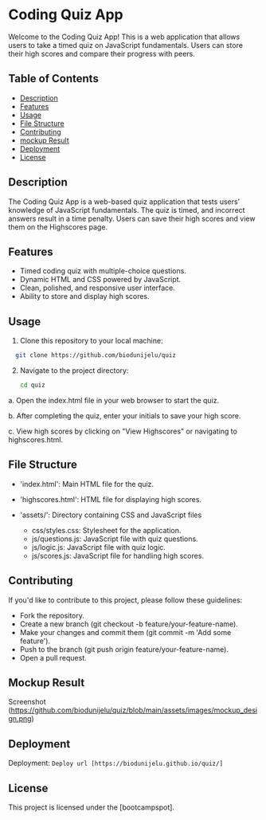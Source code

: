 # Coding Quiz App

Welcome to the Coding Quiz App! This is a web application that allows users to take a timed quiz on JavaScript fundamentals. Users can store their high scores and compare their progress with peers.

## Table of Contents
- [Description](#description)
- [Features](#features)
- [Usage](#usage)
- [File Structure](#file-structure)
- [Contributing](#contributing)
- [mockup Result](#mockup-result)
- [Deployment](#deployment)
- [License](#license)

## Description

The Coding Quiz App is a web-based quiz application that tests users' knowledge of JavaScript fundamentals. The quiz is timed, and incorrect answers result in a time penalty. Users can save their high scores and view them on the Highscores page.

## Features

- Timed coding quiz with multiple-choice questions.
- Dynamic HTML and CSS powered by JavaScript.
- Clean, polished, and responsive user interface.
- Ability to store and display high scores.

## Usage

1. Clone this repository to your local machine:

 ```bash
   git clone https://github.com/biodunijelu/quiz
```

2. Navigate to the project directory:

    ```bash
    cd quiz

    ```
a. Open the index.html file in your web browser to start the quiz.

b. After completing the quiz, enter your initials to save your high score.

c. View high scores by clicking on "View Highscores" or navigating to highscores.html.

## File Structure

* 'index.html': Main HTML file for the quiz.

* 'highscores.html': HTML file for displaying high scores.

* 'assets/': Directory containing CSS and JavaScript files

 
  * css/styles.css: Stylesheet for the application.
  * js/questions.js: JavaScript file with quiz questions.
  * js/logic.js: JavaScript file with quiz logic.
  * js/scores.js: JavaScript file for handling high scores.

## Contributing

  If you'd like to contribute to this project, please follow these guidelines:

- Fork the repository.
- Create a new branch (git checkout -b feature/your-feature-name).
- Make your changes and commit them (git commit -m 'Add some feature').
- Push to the branch (git push origin feature/your-feature-name).
- Open a pull request.

## Mockup Result

Screenshot (https://github.com/biodunijelu/quiz/blob/main/assets/images/mockup_design.png)

## Deployment

Deployment: `Deploy url [https://biodunijelu.github.io/quiz/]`

## License

This project is licensed under the [bootcampspot]. 